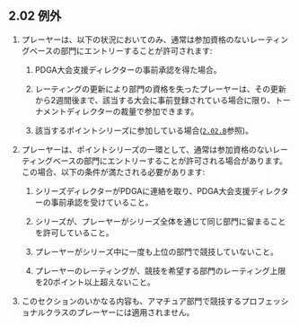 ## 2.02 例外

1. プレーヤーは、以下の状況においてのみ、通常は参加資格のないレーティングベースの部門にエントリーすることが許可されます:

    1. PDGA大会支援ディレクターの事前承認を得た場合。

    1. レーティングの更新により部門の資格を失ったプレーヤーは、その更新から2週間後まで、該当する大会に事前登録されている場合に限り、トーナメントディレクターの裁量で参加できます。

    1. 該当するポイントシリーズに参加している場合([`2.02.B`]()参照)。

1. プレーヤーは、ポイントシリーズの一環として、通常は参加資格のないレーティングベースの部門にエントリーすることが許可される場合があります。この場合、以下の条件が満たされる必要があります:

    1. シリーズディレクターがPDGAに連絡を取り、PDGA大会支援ディレクターの事前承認を受けていること。

    1. シリーズが、プレーヤーがシリーズ全体を通じて同じ部門に留まることを許可していること。

    1. プレーヤーがシリーズ中に一度も上位の部門で競技していないこと。

    1. プレーヤーのレーティングが、競技を希望する部門のレーティング上限を20ポイント以上超えないこと。

1. このセクションのいかなる内容も、アマチュア部門で競技するプロフェッショナルクラスのプレーヤーには適用されません。
